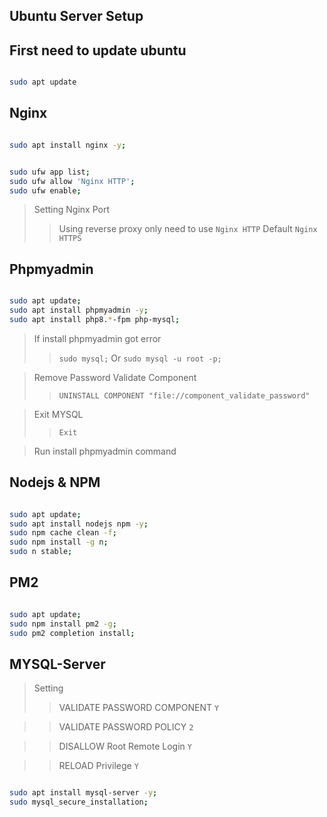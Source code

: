 ## Ubuntu Server Setup

## First need to update ubuntu

```bash

sudo apt update
```

## Nginx

```bash

sudo apt install nginx -y;

```

```bash

sudo ufw app list;
sudo ufw allow 'Nginx HTTP';
sudo ufw enable;
```

> Setting Nginx Port
>> Using reverse proxy only need to use `Nginx HTTP`
> Default `Nginx HTTPS`

## Phpmyadmin
```bash

sudo apt update;
sudo apt install phpmyadmin -y;
sudo apt install php8.*-fpm php-mysql;
```

> If install phpmyadmin got error
>> `sudo mysql;` Or `sudo mysql -u root -p;`

> Remove Password Validate Component
>> `UNINSTALL COMPONENT "file://component_validate_password"`

> Exit MYSQL
>> `Exit`

> Run install phpmyadmin command

## Nodejs & NPM

```bash

sudo apt update;
sudo apt install nodejs npm -y;
sudo npm cache clean -f;
sudo npm install -g n;
sudo n stable;
```

## PM2

```bash

sudo apt update;
sudo npm install pm2 -g;
sudo pm2 completion install;
```

## MYSQL-Server

> Setting
>> VALIDATE PASSWORD COMPONENT `Y`

>> VALIDATE PASSWORD POLICY `2`

>> DISALLOW Root Remote Login `Y`

>> RELOAD Privilege `Y`

```bash

sudo apt install mysql-server -y;
sudo mysql_secure_installation;
```